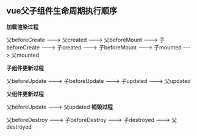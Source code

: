 ## vue父子组件生命周期执行顺序

**加载渲染过程**

父beforeCreate ---> 父created ---> 父beforeMount ---> 子beforeCreate ---> 子created ---> 子beforeMount ---> 子mounted ---> 父mounted

**子组件更新过程**

父beforeUpdate ---> 子beforeUpdate ---> 子updated ---> 父updated

**父组件更新过程**

父beforeUpdate ---> 父updated
**销毁过程**

父beforeDestroy ---> 子beforeDestroy ---> 子destroyed ---> 父destroyed
